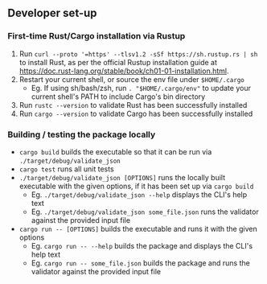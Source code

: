 ## Developer set-up

### First-time Rust/Cargo installation via Rustup

1. Run `curl --proto '=https' --tlsv1.2 -sSf https://sh.rustup.rs | sh` to install Rust, as per the official Rustup installation guide at https://doc.rust-lang.org/stable/book/ch01-01-installation.html.
2. Restart your current shell, or source the env file under `$HOME/.cargo`
   * Eg. If using sh/bash/zsh, run `. "$HOME/.cargo/env"` to update your current shell's PATH to include Cargo's bin directory
3. Run `rustc --version` to validate Rust has been successfully installed
4. Run `cargo --version` to validate Cargo has been successfully installed

### Building / testing the package locally

* `cargo build` builds the executable so that it can be run via `./target/debug/validate_json`
* `cargo test` runs all unit tests
* `./target/debug/validate_json [OPTIONS]` runs the locally built executable with the given options, if it has been set up via `cargo build`
  * Eg. `./target/debug/validate_json --help` displays the CLI's help text
  * Eg. `./target/debug/validate_json some_file.json` runs the validator against the provided input file
* `cargo run -- [OPTIONS]` builds the executable and runs it with the given options
  * Eg. `cargo run -- --help` builds the package and displays the CLI's help text
  * Eg. `cargo run -- some_file.json` builds the package and runs the validator against the provided input file
